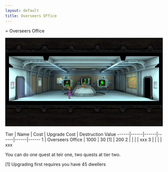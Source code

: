 ```yaml
---
layout: default
title: Overseers Office
---
```

= Overseers Office

![Radio Station](img/t1images/doubleoverseersoffice.jpg)

Tier | Name | Cost | Upgrade Cost | Destruction Value
------|------|------|------|------|------
1 | Overseers Office | 1000 | 30 [1] | 200
2 | | | | xxx
3 | | | | xxx

You can do one quest at teir one, two quests at tier two.

[1] Upgrading first requires you have 45 dwellers
